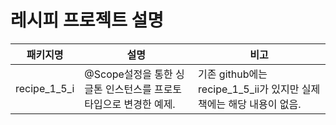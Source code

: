 # 레시피 프로젝트 설명 

|패키지명| 설명                                                                                     |비고|
|------|----------------------------------------------------------------------------------------|---|
|recipe_1_5_i| @Scope설정을 통한 싱글톤 인스턴스를 프로토타입으로 변경한 예제.|기존 github에는 recipe_1_5_ii가 있지만 실제 책에는 해당 내용이 없음.|

